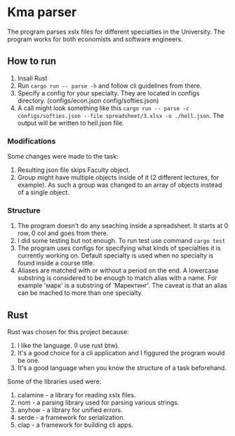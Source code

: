 
# Kma parser
The program parses xslx files for different specialties in the University.
The program works for both economists and software engineers.

## How to run

1. Insall Rust
2. Run `cargo run -- parse -h` and follow cli guidelines from there.
3. Specify a config for your specialty. They are located in configs directory. (configs/econ.json config/softies.json)
4. A call might look something like this `cargo run -- parse -c configs/softies.json --file spreadsheet/3.xlsx -o ./hell.json`. The output will be written to hell.json file.

### Modifications
Some changes were made to the task:
  1. Resulting json file skips Faculty object.
  1. Group might have multiple objects inside of it (2 different lectures, for example). As such a group was changed to an array of objects instead of a single object.

### Structure
  1. The program doesn't do any seaching inside a spreadsheet. It starts at 0 row, 0 col and goes from there.
  1. I did some testing but not enough. To run test use command `cargo test`
  1. The program uses configs for specifying what kinds of specialties it is currently working on. Default specialty is used when no specialty is found inside a course title.
  1. Aliases are matched with or without a period on the end. A lowercase substring is considered to be enough to match alias with a name. For example 'марк' is a substring of 'Маректинг'. The caveat is that an alias can be mached to more than one specialty.

## Rust
Rust was chosen for this project because:
  1. I like the language. (I use rust btw).
  2. It's a good choice for a cli application and I figgured the program would be one.
  3. It's a good language when you know the structure of a task beforehand.

Some of the libraries used were:
  1. calamine - a library for reading xslx files.
  2. nom - a parsing library used for parsing various strings.
  3. anyhow - a library for unified errors.
  4. serde - a framework for serialization.
  5. clap - a framework for building cli apps.

